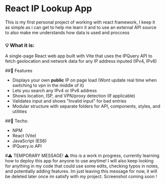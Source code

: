 # React IP Lookup App
This is my first personal project of working with react framework, I keep it as simple as i can get to help me learn it and to use an external API source to also make me understands how data is used and proccess

<h3>💡 What it is: </h3>
A single-page React web app built with Vite that uses the IPQuery API to fetch geolocation and network data for any IP address inputed (IPv4, IPv6)

##🚀 Features
- Displays your own **public** IP on page load (Wont update real time when switching to vpn in the middle of it)
- Lets you search any IPv4 or IPv6 address
- Shows location, ISP, and VPN/proxy detection (If applicable)
- Validates input and shows "Invalid input" for bad entries 
- Modular structure with separate folders for API, components, styles, and utilities

##🧰 Techs:
- NPM 
- React (Vite)
- JavaScript (ES6)
- IPQuery.io API

#⚠️ TEMPORARY MESSAGE! ⚠️
this is a work in progress, currently learning how to deploy this app for anyone to use anytime! I will also keep looking for anything in my code that could use some edits, checking typos in notes, and potentially adding features. Im just leaving this message for now, it will be deleted later once im satisfy with my project. Screenshot coming soon ! 
